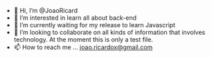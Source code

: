 - 👋 Hi, I’m @JoaoRicard
- 👀 I’m interested in learn all about back-end
- 🌱 I’m currently waiting for my release to learn Javascript 
- 💞️ I’m looking to collaborate on all kinds of information that involves technology. At the moment this is only a test file.  
- 📫 How to reach me ... joao.ricardox@gmail.com 
